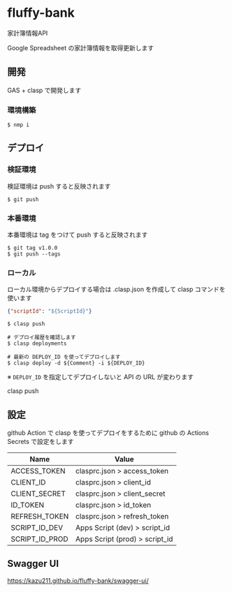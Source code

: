 # fluffy-bank

家計簿情報API

Google Spreadsheet の家計簿情報を取得更新します

## 開発

GAS + clasp で開発します

### 環境構築

```console
$ nmp i
```

## デプロイ

### 検証環境

検証環境は push すると反映されます

```console
$ git push
```

### 本番環境

本番環境は tag をつけて push すると反映されます

```console
$ git tag v1.0.0
$ git push --tags
```

### ローカル

ローカル環境からデプロイする場合は .clasp.json を作成して clasp コマンドを使います

```json
{"scriptId": "${ScriptId}"}
```

```console
$ clasp push

# デプロイ履歴を確認します
$ clasp deployments

# 最新の DEPLOY_ID を使ってデプロイします
$ clasp deploy -d ${Comment} -i ${DEPLOY_ID}
```

※ `DEPLOY_ID` を指定してデプロイしないと API の URL が変わります

clasp push

## 設定

github Action で clasp を使ってデプロイをするために github の Actions Secrets で設定をします

| Name           | Value                          |
|----------------|--------------------------------|
| ACCESS_TOKEN   | clasprc.json > access_token    |
| CLIENT_ID      | clasprc.json > client_id       |
| CLIENT_SECRET  | clasprc.json > client_secret   |
| ID_TOKEN       | clasprc.json > id_token        |
| REFRESH_TOKEN  | clasprc.json > refresh_token   |
| SCRIPT_ID_DEV  | Apps Script (dev) > script_id  |
| SCRIPT_ID_PROD | Apps Script (prod) > script_id |

## Swagger UI

https://kazu211.github.io/fluffy-bank/swagger-ui/
